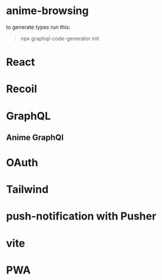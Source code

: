 # anime-browsing

to generate types run this:

> npx graphql-code-generator init

# React

# Recoil

# GraphQL

## Anime GraphQl

# OAuth

# Tailwind

# push-notification with Pusher

# vite

# PWA